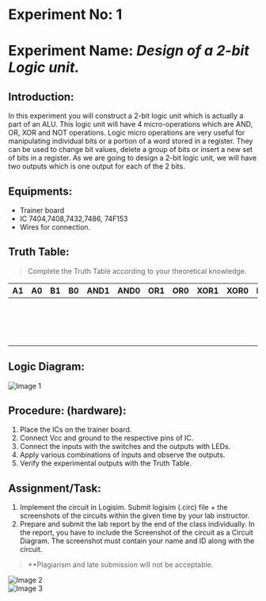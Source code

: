 # Experiment No: 1
# Experiment Name: _Design of a 2-bit Logic unit._


## Introduction:
In this experiment you will construct a 2-bit logic unit which is actually a part of an ALU.
This logic unit will have 4 micro-operations which are AND, OR, XOR and NOT
operations. Logic micro operations are very useful for manipulating individual bits or a
portion of a word stored in a register. They can be used to change bit values, delete a
group of bits or insert a new set of bits in a register. As we are going to design a 2-bit
logic unit, we will have two outputs which is one output for each of the 2 bits.

## Equipments:
- Trainer board
- IC 7404,7408,7432,7486, 74F153
- Wires for connection.

## Truth Table:
> Complete the Truth Table according to your theoretical knowledge.

| A1 | A0 | B1 | B0 | AND1 | AND0 | OR1 | OR0 | XOR1 | XOR0 | NOT1 | NOT0 |  
| ------ | ------ | ------ | ------ | ------ | ------ | ------ | ------ | ------ | ------ | ------ | ------ |
|   |   |   |   |   |   |   |   |   |   |   |   |
|   |   |   |   |   |   |   |   |   |   |   |   |
|   |   |   |   |   |   |   |   |   |   |   |   |
|   |   |   |   |   |   |   |   |   |   |   |   |
|   |   |   |   |   |   |   |   |   |   |   |   |
|   |   |   |   |   |   |   |   |   |   |   |   |
|   |   |   |   |   |   |   |   |   |   |   |   |
|   |   |   |   |   |   |   |   |   |   |   |   |
|   |   |   |   |   |   |   |   |   |   |   |   |
|   |   |   |   |   |   |   |   |   |   |   |   |
|   |   |   |   |   |   |   |   |   |   |   |   |
|   |   |   |   |   |   |   |   |   |   |   |   |
|   |   |   |   |   |   |   |   |   |   |   |   |
|   |   |   |   |   |   |   |   |   |   |   |   |
|   |   |   |   |   |   |   |   |   |   |   |   |
|   |   |   |   |   |   |   |   |   |   |   |   |


## Logic Diagram:

![Image 1](https://github.com/mosroormofizarman/CSE332-Computer-Organization-and-Architecture/blob/main/Lab%20Tasks/Lab01/readmepictures/01.png)

## Procedure: (hardware):
1) Place the ICs on the trainer board.
2) Connect Vcc and ground to the respective pins of IC.
3) Connect the inputs with the switches and the outputs with LEDs.
4) Apply various combinations of inputs and observe the outputs.
5) Verify the experimental outputs with the Truth Table.

## Assignment/Task:
1. Implement the circuit in Logisim. Submit logisim (.circ) file + the screenshots of
the circuits within the given time by your lab instructor.
2. Prepare and submit the lab report by the end of the class individually. In the
report, you have to include the Screenshot of the circuit as a Circuit Diagram. The
screenshot must contain your name and ID along with the circuit.
> **Plagiarism and late submission will not be acceptable.

![Image 2](https://github.com/mosroormofizarman/CSE332-Computer-Organization-and-Architecture/blob/main/Lab%20Tasks/Lab01/readmepictures/02.jpeg)<br />
![Image 3](https://github.com/mosroormofizarman/CSE332-Computer-Organization-and-Architecture/blob/main/Lab%20Tasks/Lab01/readmepictures/03.jpeg)

